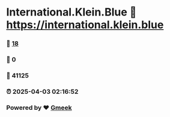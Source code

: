 # International.Klein.Blue :link: https://international.klein.blue 
### :page_facing_up: [18](https://international.klein.blue/tag.html) 
### :speech_balloon: 0 
### :hibiscus: 41125 
### :alarm_clock: 2025-04-03 02:16:52 
### Powered by :heart: [Gmeek](https://github.com/Meekdai/Gmeek)
